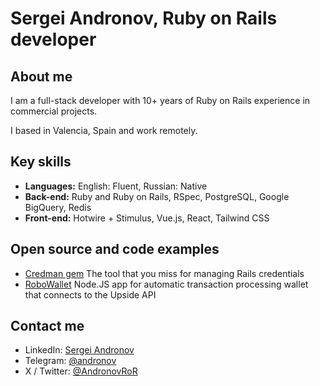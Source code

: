 # Sergei Andronov, Ruby on Rails developer

## About me

I am a full-stack developer with 10+ years of Ruby on Rails experience in commercial projects.

I based in Valencia, Spain and work remotely.

## Key skills

- **Languages:** English: Fluent, Russian: Native
- **Back-end:** Ruby and Ruby on Rails, RSpec, PostgreSQL, Google BigQuery, Redis
- **Front-end:** Hotwire + Stimulus, Vue.js, React, Tailwind CSS

## Open source and code examples

- [Credman gem](https://github.com/Uscreen-video/credman) The tool that you miss for managing Rails credentials
- [RoboWallet](https://github.com/CoMakery/robowallet) Node.JS app for automatic transaction processing wallet that connects to the Upside API

## Contact me

- LinkedIn: [Sergei Andronov](https://www.linkedin.com/in/sergey-andronov-806586b0/)
- Telegram: [@andronov](https://t.me/andronov)
- X / Twitter: [@AndronovRoR](https://x.com/AndronovRoR)

<!--
**Riddlerrr/riddlerrr** is a ✨ _special_ ✨ repository because its `README.md` (this file) appears on your GitHub profile.

Here are some ideas to get you started:

- 🔭 I’m currently working on ...
- 🌱 I’m currently learning ...
- 👯 I’m looking to collaborate on ...
- 🤔 I’m looking for help with ...
- 💬 Ask me about ...
- 📫 How to reach me: ...
- 😄 Pronouns: ...
- ⚡ Fun fact: ...
-->
